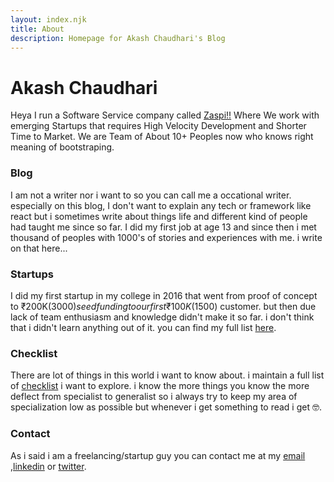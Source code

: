 ```yaml
---
layout: index.njk
title: About
description: Homepage for Akash Chaudhari's Blog
---
```


# Akash Chaudhari

Heya I run a Software Service company called [Zaspi!!](https://zaspi.in) Where We work with emerging Startups that requires High Velocity Development and Shorter Time to Market. We are Team of About 10+ Peoples now who knows right meaning of bootstraping.

### Blog

I am not a writer nor i want to so you can call me a occational writer. especially on this blog, I don't want to explain any tech or framework like react but i sometimes write about things life and different kind of people had taught me since so far. I did my first job at age 13 and since then i met thousand of peoples with 1000's of stories and experiences with me. i write on that here...

### Startups

I did my first startup in my college in 2016 that went from proof of concept to ₹200K($3000) seed funding to our first ₹100K ($1500) customer. but then due lack of team enthusiasm and knowledge didn't make it so far. i don't think that i didn't learn anything out of it. you can find my full list [here](./startups).


### Checklist

There are lot of things in this world i want to know about. i maintain a full list of [checklist](./checklist) i want to explore. i know the more things you know the more deflect from specialist to generalist so i always try to keep my area of specialization low as possible but whenever i get something to read i get 🤓.

### Contact

As i said i am a freelancing/startup guy you can contact me at my [email](akazyti@gmail.com) ,[linkedin](https://linkedin.com/in/akazyti) or [twitter](https://twitter.com/akazyti).
